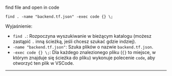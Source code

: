 
find file and open in code
```
find . -name "backend.tf.json" -exec code {} \;
```
 Wyjaśnienie:
- `find .`: Rozpoczyna wyszukiwanie w bieżącym katalogu (możesz zastąpić `.` inną ścieżką, jeśli chcesz szukać gdzie indziej).
- `-name "backend.tf.json"`: Szuka plików o nazwie `backend.tf.json`.
- `-exec code {} \;`: Dla każdego znalezionego pliku (`{}` to miejsce, w którym znajduje się ścieżka do pliku) wykonuje polecenie `code`, aby otworzyć ten plik w VSCode.

***

